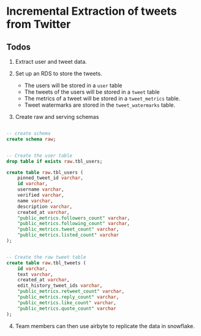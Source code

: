# Incremental Extraction of tweets from Twitter 

## Todos
1. Extract user and tweet data.
2. Set up an RDS to store the tweets.

	- The users will be stored in a `user` table
	- The tweets of the users will be stored in a `tweet` table 
	- The metrics of a tweet will be stored in a `tweet_metrics` table.
	- Tweet watermarks are stored in the `tweet_watermarks` table.

3. Create raw and serving schemas

```sql

-- create schema 
create schema raw;


-- Create the user table
drop table if exists raw.tbl_users;

create table raw.tbl_users (
	pinned_tweet_id varchar,
	id varchar,
	username varchar,
	verified varchar,
	name varchar,
	description varchar,
	created_at varchar,
	"public_metrics.followers_count" varchar,
	"public_metrics.following_count" varchar,
	"public_metrics.tweet_count" varchar,
	"public_metrics.listed_count" varchar
);


-- Create the raw tweet table 
create table raw.tbl_tweets (
	id varchar,
	text varchar,
	created_at varchar,
	edit_history_tweet_ids varchar,
	"public_metrics.retweet_count" varchar,
	"public_metrics.reply_count" varchar,
	"public_metrics.like_count" varchar,
	"public_metrics.quote_count" varchar
);


```


4. Team members can then use airbyte to replicate the data in snowflake. 

